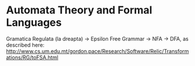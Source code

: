 # Automata Theory and Formal Languages
Gramatica Regulata (la dreapta) -> Epsilon Free Grammar -> NFA -> DFA, as described here:
http://www.cs.um.edu.mt/gordon.pace/Research/Software/Relic/Transformations/RG/toFSA.html
